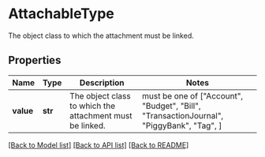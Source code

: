 # AttachableType

The object class to which the attachment must be linked.

## Properties
Name | Type | Description | Notes
------------ | ------------- | ------------- | -------------
**value** | **str** | The object class to which the attachment must be linked. |  must be one of ["Account", "Budget", "Bill", "TransactionJournal", "PiggyBank", "Tag", ]

[[Back to Model list]](../README.md#documentation-for-models) [[Back to API list]](../README.md#documentation-for-api-endpoints) [[Back to README]](../README.md)


